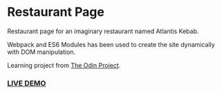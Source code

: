 # Restaurant Page

Restaurant page for an imaginary restaurant named Atlantis Kebab.

Webpack and ES6 Modules has been used to create the site dynamically with DOM manipulation.

Learning project from [The Odin Project](https://www.theodinproject.com/paths/full-stack-javascript/courses/javascript/lessons/restaurant-page).


### [LIVE DEMO](https://gokhanturgut.github.io/restaurant-page/)
